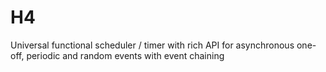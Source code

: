 # H4
Universal functional scheduler / timer with rich API for asynchronous one-off, periodic and random events with event chaining
